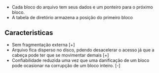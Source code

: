 - Cada bloco do arquivo tem seus dados e um ponteiro para o próximo bloco.
- A tabela de diretório armazena a posição do primeiro bloco
## Caracteristicas
- Sem fragmentação externa [+]
- Arquivo fica disperso no disco, pdendo desacelerar o acesso já que a cabeça pode ter que se movimentar demais [+]
- Confiabilidade reduzida uma vez que uma danificação de um bloco pode ocasionar na corrupção de um bloco inteiro. [-]